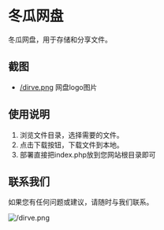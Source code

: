 # 冬瓜网盘

冬瓜网盘，用于存储和分享文件。

## 截图

* [/dirve.png](/dirve.png) 网盘logo图片

## 使用说明

1. 浏览文件目录，选择需要的文件。
2. 点击下载按钮，下载文件到本地。
3. 部署直接把index.php放到您网站根目录即可

## 联系我们

如果您有任何问题或建议，请随时与我们联系。

![/dirve.png](/dirve.png)
